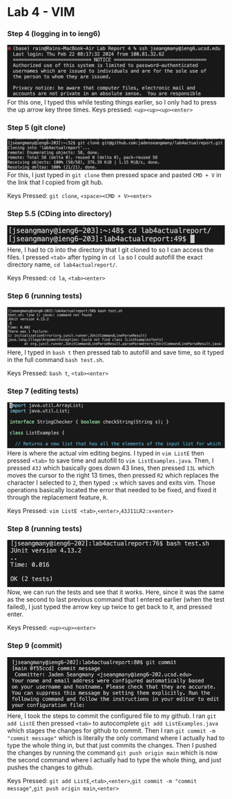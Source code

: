 # Lab 4 - VIM
### Step 4 (logging in to ieng6)
![](images/ieng6_login.png)
For this one, I typed this while testing things earlier, so I only had to press the up arrow key three times. 
Keys pressed: `<up><up><up><enter>`

### Step 5 (git clone)
![](images/git_clone.png)
For this, I just typed in `git clone` then pressed space and pasted `CMD + V` in the link that I copied from git hub.

Keys Pressed: `git clone`, `<space><CMD + V><enter>`

### Step 5.5 (CDing into directory)
![](images/cd_lab.png)
Here, I had to `CD` into the directory that I git cloned to so I can access the files. I pressed `<tab>` after typing in `cd la` so I could autofill the exact directory name, `cd lab4actualreport/`.

Keys Pressed: `cd la`, `<tab><enter>`

### Step 6 (running tests)
![](images/bash_test.png)
Here, I typed in `bash t` then pressed tab to autofill and save time, so it typed in the full command `bash test.sh`.

Keys Pressed: `bash t`, `<tab><enter>`

### Step 7 (editing tests)
![](images/vim.png)
Here is where the actual vim editing begins. I typed in `vim ListE` then pressed `<tab>` to save time and autofill to `vim ListExamples.java`. Then, I pressed `43J` which basically goes down 43 lines, then pressed `13L` which moves the cursor to the right 13 times, then pressed `R2` which replaces the character I selected to `2`, then typed `:x` which saves and exits vim. Those operations basically located the error that needed to be fixed, and fixed it through the replacement feature, `R`.

Keys Pressed: `vim ListE <tab>`,`<enter>`,`43J11LR2:x<enter>`

### Step 8 (running tests)
![](images/test_pass.png)
Now, we can run the tests and see that it works. Here, since it was the same as the second to last previous command that I entered earlier (when the test failed), I just typed the arrow key up twice to get back to it, and pressed enter.

Keys Pressed: `<up><up><enter>`

### Step 9 (commit)
![](images/git_commit.png)
Here, I took the steps to commit the configured file to my github. I ran `git add ListE` then pressed `<tab>` to autocomplete `git add ListExamples.java` which stages the changes for github to commit. Then I ran `git commit -m "commit message"` which is literally the only command where I actually had to type the whole thing in, but that just commits the changes. Then I pushed the changes by running the command `git push origin main` which is now the second command where I actually had to type the whole thing, and just pushes the changes to github.

Keys Pressed: `git add ListE`,`<tab>`,`<enter>`,`git commit -m "commit message"`,`git push origin main`,`<enter>`


